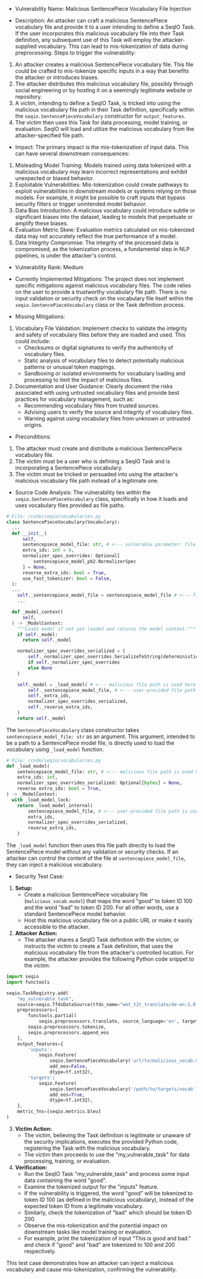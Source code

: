 - Vulnerability Name: Malicious SentencePiece Vocabulary File Injection

- Description:
An attacker can craft a malicious SentencePiece vocabulary file and provide it to a user intending to define a SeqIO Task. If the user incorporates this malicious vocabulary file into their Task definition, any subsequent use of this Task will employ the attacker-supplied vocabulary. This can lead to mis-tokenization of data during preprocessing.
Steps to trigger the vulnerability:
1. An attacker creates a malicious SentencePiece vocabulary file. This file could be crafted to mis-tokenize specific inputs in a way that benefits the attacker or introduces biases.
2. The attacker distributes this malicious vocabulary file, possibly through social engineering or by hosting it on a seemingly legitimate website or repository.
3. A victim, intending to define a SeqIO Task, is tricked into using the malicious vocabulary file path in their Task definition, specifically within the `seqio.SentencePieceVocabulary` constructor for `output_features`.
4. The victim then uses this Task for data processing, model training, or evaluation. SeqIO will load and utilize the malicious vocabulary from the attacker-specified file path.

- Impact:
The primary impact is the mis-tokenization of input data. This can have several downstream consequences:
1. Misleading Model Training: Models trained using data tokenized with a malicious vocabulary may learn incorrect representations and exhibit unexpected or biased behavior.
2. Exploitable Vulnerabilities: Mis-tokenization could create pathways to exploit vulnerabilities in downstream models or systems relying on those models. For example, it might be possible to craft inputs that bypass security filters or trigger unintended model behavior.
3. Data Bias Introduction: A malicious vocabulary could introduce subtle or significant biases into the dataset, leading to models that perpetuate or amplify these biases.
4. Evaluation Metric Skew: Evaluation metrics calculated on mis-tokenized data may not accurately reflect the true performance of a model.
5. Data Integrity Compromise: The integrity of the processed data is compromised, as the tokenization process, a fundamental step in NLP pipelines, is under the attacker's control.

- Vulnerability Rank: Medium

- Currently Implemented Mitigations:
The project does not implement specific mitigations against malicious vocabulary files. The code relies on the user to provide a trustworthy vocabulary file path. There is no input validation or security check on the vocabulary file itself within the `seqio.SentencePieceVocabulary` class or the Task definition process.

- Missing Mitigations:
1. Vocabulary File Validation: Implement checks to validate the integrity and safety of vocabulary files before they are loaded and used. This could include:
    - Checksums or digital signatures to verify the authenticity of vocabulary files.
    - Static analysis of vocabulary files to detect potentially malicious patterns or unusual token mappings.
    - Sandboxing or isolated environments for vocabulary loading and processing to limit the impact of malicious files.
2. Documentation and User Guidance: Clearly document the risks associated with using untrusted vocabulary files and provide best practices for vocabulary management, such as:
    - Recommending vocabulary files from trusted sources.
    - Advising users to verify the source and integrity of vocabulary files.
    - Warning against using vocabulary files from unknown or untrusted origins.

- Preconditions:
1. The attacker must create and distribute a malicious SentencePiece vocabulary file.
2. The victim must be a user who is defining a SeqIO Task and is incorporating a SentencePiece vocabulary.
3. The victim must be tricked or persuaded into using the attacker's malicious vocabulary file path instead of a legitimate one.

- Source Code Analysis:
The vulnerability lies within the `seqio.SentencePieceVocabulary` class, specifically in how it loads and uses vocabulary files provided as file paths.

```python
# File: /code/seqio/vocabularies.py
class SentencePieceVocabulary(Vocabulary):
  ...
  def __init__(
      self,
      sentencepiece_model_file: str, # <--- vulnerable parameter: file path from user
      extra_ids: int = 0,
      normalizer_spec_overrides: Optional[
          sentencepiece_model_pb2.NormalizerSpec
      ] = None,
      reverse_extra_ids: bool = True,
      use_fast_tokenizer: bool = False,
  ):
  ...
    self._sentencepiece_model_file = sentencepiece_model_file # <--- file path is stored
    ...

  def _model_context(
      self,
  ) -> _ModelContext:
    """Loads model if not yet loaded and returns the model context."""
    if self._model:
      return self._model

    normalizer_spec_overrides_serialized = (
        self._normalizer_spec_overrides.SerializeToString(deterministic=True)
        if self._normalizer_spec_overrides
        else None
    )

    self._model = _load_model( # <--- malicious file path is used here to load the vocabulary
        self._sentencepiece_model_file, # <--- user-provided file path
        self._extra_ids,
        normalizer_spec_overrides_serialized,
        self._reverse_extra_ids,
    )
    return self._model
```

The `SentencePieceVocabulary` class constructor takes `sentencepiece_model_file: str` as an argument. This argument, intended to be a path to a SentencePiece model file, is directly used to load the vocabulary using `_load_model` function.

```python
# File: /code/seqio/vocabularies.py
def _load_model(
    sentencepiece_model_file: str, # <--- malicious file path is used here
    extra_ids: int,
    normalizer_spec_overrides_serialized: Optional[bytes] = None,
    reverse_extra_ids: bool = True,
) -> _ModelContext:
  with _load_model_lock:
    return _load_model_internal(
        sentencepiece_model_file, # <--- user-provided file path is used here
        extra_ids,
        normalizer_spec_overrides_serialized,
        reverse_extra_ids,
    )
```

The `_load_model` function then uses this file path directly to load the SentencePiece model without any validation or security checks. If an attacker can control the content of the file at `sentencepiece_model_file`, they can inject a malicious vocabulary.

- Security Test Case:
1. **Setup:**
    - Create a malicious SentencePiece vocabulary file (`malicious_vocab.model`) that maps the word "good" to token ID 100 and the word "bad" to token ID 200. For all other words, use a standard SentencePiece model behavior.
    - Host this malicious vocabulary file on a public URL or make it easily accessible to the attacker.
2. **Attacker Action:**
    - The attacker shares a SeqIO Task definition with the victim, or instructs the victim to create a Task definition, that uses the malicious vocabulary file from the attacker's controlled location. For example, the attacker provides the following Python code snippet to the victim:

```python
import seqio
import functools

seqio.TaskRegistry.add(
    "my_vulnerable_task",
    source=seqio.TfdsDataSource(tfds_name="wmt_t2t_translate/de-en:1.0.0"),
    preprocessors=[
        functools.partial(
            seqio.preprocessors.translate, source_language='en', target_language='de'),
        seqio.preprocessors.tokenize,
        seqio.preprocessors.append_eos
    ],
    output_features={
        'inputs':
            seqio.Feature(
                seqio.SentencePieceVocabulary('url/to/malicious_vocab.model'), # <--- Malicious vocab URL
                add_eos=False,
                dtype=tf.int32),
        'targets':
            seqio.Feature(
                seqio.SentencePieceVocabulary('/path/to/targets/vocab'), # Victim's target vocab
                add_eos=True,
                dtype=tf.int32),
    },
    metric_fns=[seqio.metrics.bleu]
)
```
3. **Victim Action:**
    - The victim, believing the Task definition is legitimate or unaware of the security implications, executes the provided Python code, registering the Task with the malicious vocabulary.
    - The victim then proceeds to use the "my_vulnerable_task" for data processing, training, or evaluation.
4. **Verification:**
    - Run the SeqIO Task "my_vulnerable_task" and process some input data containing the word "good".
    - Examine the tokenized output for the "inputs" feature.
    - If the vulnerability is triggered, the word "good" will be tokenized to token ID 100 (as defined in the malicious vocabulary), instead of the expected token ID from a legitimate vocabulary.
    - Similarly, check the tokenization of "bad" which should be token ID 200.
    - Observe the mis-tokenization and the potential impact on downstream tasks like model training or evaluation.
    - For example, print the tokenization of input "This is good and bad." and check if "good" and "bad" are tokenized to 100 and 200 respectively.

This test case demonstrates how an attacker can inject a malicious vocabulary and cause mis-tokenization, confirming the vulnerability.